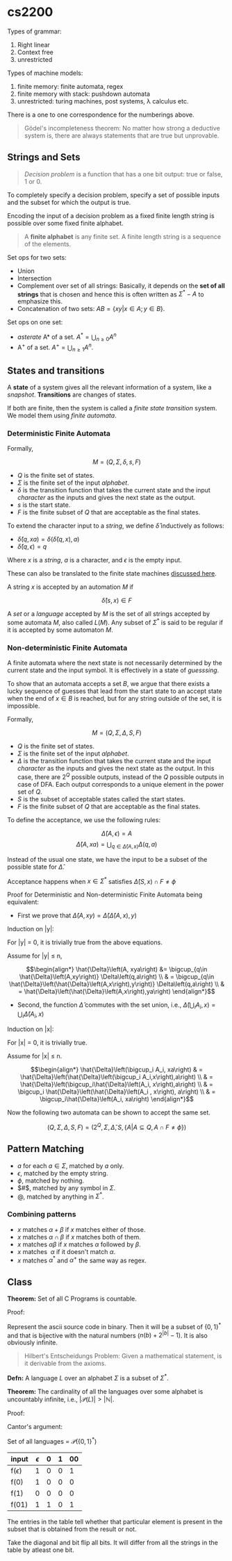 # cs2200

Types of grammar:

1. Right linear
2. Context free
3. unrestricted

Types of machine models:

1. finite memory: finite automata, regex
2. finite memory with stack: pushdown automata
3. unrestricted: turing machines, post systems, λ calculus etc.

There is a one to one correspondence for the numberings above.

> Gödel's incompleteness theorem: No matter how strong a deductive system is, there are always statements that are true but unprovable.

## Strings and Sets

> *Decision problem* is a function that has a one bit output: true or false, 1 or 0.

To completely specify a decision problem, specify a set of possible inputs and the subset for which the output is true.

Encoding the input of a decision problem as a fixed finite length string is possible over some fixed finite alphabet.

> A **finite alphabet** is any finite set. A finite length string is a sequence of the elements.

Set ops for two sets:

- Union
- Intersection
- Complement over set of all strings: Basically, it depends on the **set of all strings** that is chosen and hence this is often written as $\Sigma^* - A$ to emphasize this. 
- Concatenation of two sets: $AB = \{xy | x \in A; y \in B\}$. 

Set ops on one set:

- *asterate* A* of a set. $A^* = \bigcup_{n\geq 0}A^n$
- A<sup>+</sup> of a set. $A^+ = \bigcup_{n \geq 1}A^n$.

## States and transitions

A **state** of a system gives all the relevant information of a system, like a *snapshot*. **Transitions** are changes of states.

If both are finite, then the system is called a *finite state transition* system. We model them using *finite automata*. 

### Deterministic Finite Automata

Formally,

$$M = \left(Q,\Sigma,\delta,s,F\right)$$

- *Q* is the finite set of states.
- $\Sigma$ is the finite set of the input *alphabet*.
- $\delta$ is the transition function that takes the current state and the input *character* as the inputs and gives the next state as the output.
- *s* is the start state.
- *F* is the finite subset of *Q* that are acceptable as the final states.

To extend the character input to a *string*, we define $\hat{\delta}$ inductively as follows:

- $\hat{\delta}\left(q, xa\right) = \delta\left(\hat{\delta}\left(q, x\right), a\right)$
- $\hat{\delta}\left(q, \epsilon\right) = q$

Where $x$ is a *string*, $a$ is a character, and $\epsilon$ is the empty input.

These can also be translated to the finite state machines [discussed here](./csd.html#finite-state-machines).

A string $x$ is accepted by an automation $M$ if 

$$\hat{\delta}\left(s,x\right) \in F$$

A *set* or a *language* accepted by $M$ is the set of all strings accepted by some automata $M$, also called $L(M)$. Any subset of $\Sigma^*$ is said to be regular if it is accepted by some automaton $M$.

### Non-deterministic Finite Automata

A finite automata where the next state is not necessarily determined by the current state and the input symbol. It is effectively in a state of *guesssing*.

To show that an automata accepts a set $B$, we argue that there exists a lucky sequence of guesses that lead from the start state to an accept state when the end of $x\in B$ is reached, but for any string outside of the set, it is impossible.


Formally,

$$M = \left(Q,\Sigma,\Delta,S,F\right)$$

- *Q* is the finite set of states.
- $\Sigma$ is the finite set of the input *alphabet*.
- $\Delta$ is the transition function that takes the current state and the input *character* as the inputs and gives the next state as the output. In this case, there are $2^Q$ possible outputs, instead of the $Q$ possible outputs in case of DFA. Each output corresponds to a unique element in the power set of $Q$.
- *S* is the subset of acceptable states called the start states.
- *F* is the finite subset of *Q* that are acceptable as the final states.


To define the acceptance, we use the following rules:

$$\hat{\Delta}\left(A,\epsilon\right) = A$$
$$\hat{\Delta}\left(A, xa\right) = \bigcup_{q\in \hat{\Delta}\left(A,x\right)} \Delta\left(q,a\right)$$

Instead of the usual one state, we have the input to be a subset of the possible state for $\hat{\Delta}$.

Acceptance happens when $x \in \Sigma^*$ satisfies $\hat{\Delta} \left(S,x\right) \cap F \neq \phi$

Proof for Deterministic and Non-deterministic Finite Automata being equivalent:

- First we prove that $\hat{\Delta}\left(A, xy\right) = \hat{\Delta}\left(\hat{\Delta}\left(A, x\right), y\right)$

Induction on |y|:

For |y| = 0, it is trivially true from the above equations.

Assume for |y| ≤ n,

$$\begin{align*}
\hat{\Delta}\left(A, xya\right) &= \bigcup_{q\in \hat{\Delta}\left(A,xy\right)} \Delta\left(q,a\right) \\
& = \bigcup_{q\in \hat{\Delta}\left(\hat{\Delta}\left(A,x\right),y\right)} \Delta\left(q,a\right) \\
& = \hat{\Delta}\left(\hat{\Delta}\left(A,x\right),ya\right)
\end{align*}$$

- Second, the function $\hat{\Delta}$ commutes with the set union, i.e., $\hat{\Delta}(\bigcup_i A_i,x) = \bigcup_i \hat{\Delta}(A_i, x)$

Induction on |x|:

For |x| = 0, it is trivially true.

Assume for |x| ≤ n.


$$\begin{align*}
\hat{\Delta}\left(\bigcup_i A_i, xa\right) & = \hat{\Delta}\left(\hat{\Delta}\left(\bigcup_i A_i,x\right),a\right) \\ & = \hat{\Delta}\left(\bigcup_i\hat{\Delta}\left(A_i, x\right),a\right) \\ & = \bigcup_i \hat{\Delta}\left(\hat{\Delta}\left(A_i , x\right), a\right) \\ & = \bigcup_i\hat{\Delta}\left(A_i, xa\right)
\end{align*}$$


Now the following two automata can be shown to accept the same set.

$$\left(Q, \Sigma, \Delta, S, F\right) = \left(2^Q, \Sigma, \hat{\Delta}, S, \{ A | A \subseteq Q, A \cap F ≠ \phi\} \right)$$

## Pattern Matching

- $a$ for each $a \in \Sigma$, matched by $a$ only.
- $\epsilon$, matched by the empty string.
- $\phi$, matched by nothing.
- $#$, matched by any symbol in $\Sigma$.
- $@$, matched by anything in $\Sigma^*$.

### Combining patterns

- $x$ matches $\alpha + \beta$ if $x$ matches either of those.
- $x$ matches $\alpha\cap\beta$ if $x$ matches both of them.
- $x$ matches $\alpha\beta$ if $x$ matches $\alpha$ followed by $\beta$.
- $x$ matches $~\alpha$ if it doesn't match $\alpha$.
- $x$ matches $\alpha^*$ and $\alpha^+$ the same way as regex.





## Class

**Theorem:** Set of all C Programs is countable.

Proof: <br>

Represent the ascii source code in binary. Then it will be a subset of $\{0,1\}^*$ and that is bijective with the natural numbers ($n(b) + 2^{|b|} -1$). It is also obviously infinite.

> Hilbert's Entscheidungs Problem: Given a mathematical statement, is it derivable from the axioms.

**Defn:** A language $L$ over an alphabet $\Sigma$ is a subset of $\Sigma^*$.


**Theorem:** The cardinality of all the languages over some alphabet is uncountably infinite, i.e., $\left|\mathcal{P}\left(L\right)\right| > \left|\mathbb{N}\right|$. 

Proof: 

Cantor's argument: 

Set of all languages = $\mathcal{P}\left(\{0,1\}^*\right)$

| input    | $\epsilon$    | 0    | 1    | 00    |
|---------------- | --------------- | --------------- | --------------- | --------------- |
| f($\epsilon$)    | 1    | 0    | 0    | 1   |
| f(0)   | 1   | 0   | 0   | 0   |
| f(1)   | 0   | 0   | 0   | 0   |
| f(01)   | 1   | 1   | 0   | 1   |

The entries in the table tell whether that particular element is present in the subset that is obtained from the result or not.

Take the diagonal and bit flip all bits. It will differ from all the strings in the table by atleast one bit.
